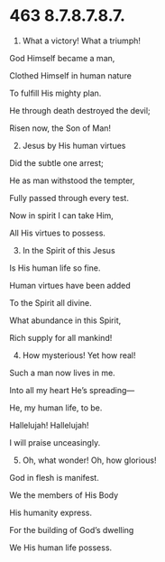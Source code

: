 # 463 8.7.8.7.8.7.

1.  What a victory! What a triumph!

God Himself became a man,

Clothed Himself in human nature

To fulfill His mighty plan.

He through death destroyed the devil;

Risen now, the Son of Man!

2.  Jesus by His human virtues

Did the subtle one arrest;

He as man withstood the tempter,

Fully passed through every test.

Now in spirit I can take Him,

All His virtues to possess.

3.  In the Spirit of this Jesus

Is His human life so fine.

Human virtues have been added

To the Spirit all divine.

What abundance in this Spirit,

Rich supply for all mankind!

4.  How mysterious! Yet how real!

Such a man now lives in me.

Into all my heart He’s spreading—

He, my human life, to be.

Hallelujah! Hallelujah!

I will praise unceasingly.

5.  Oh, what wonder! Oh, how glorious!

God in flesh is manifest.

We the members of His Body

His humanity express.

For the building of God’s dwelling

We His human life possess.

